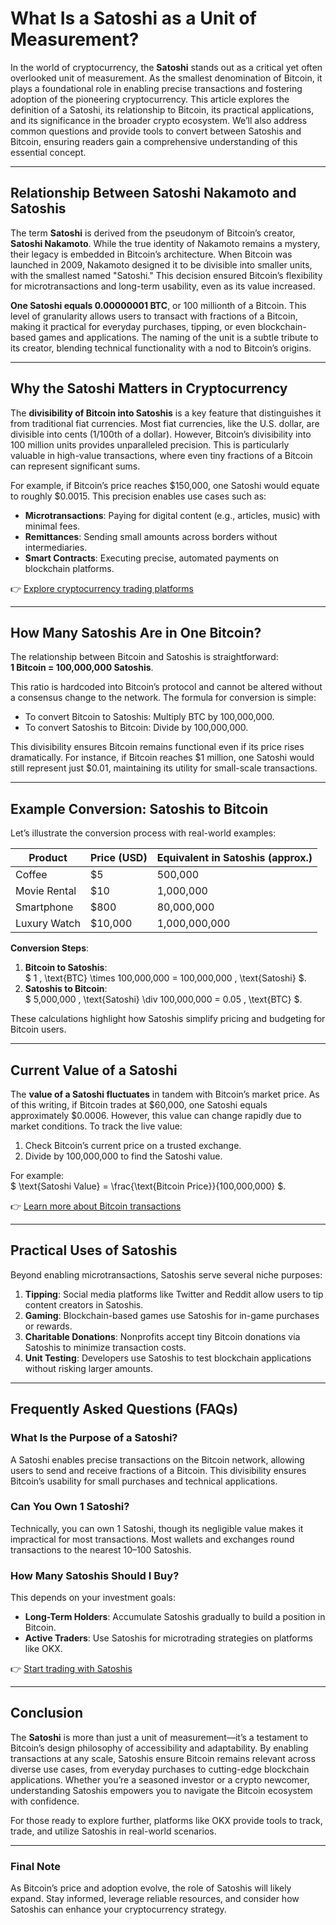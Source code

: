 # What Is a Satoshi as a Unit of Measurement?

In the world of cryptocurrency, the **Satoshi** stands out as a critical yet often overlooked unit of measurement. As the smallest denomination of Bitcoin, it plays a foundational role in enabling precise transactions and fostering adoption of the pioneering cryptocurrency. This article explores the definition of a Satoshi, its relationship to Bitcoin, its practical applications, and its significance in the broader crypto ecosystem. We’ll also address common questions and provide tools to convert between Satoshis and Bitcoin, ensuring readers gain a comprehensive understanding of this essential concept.

---

## Relationship Between Satoshi Nakamoto and Satoshis

The term **Satoshi** is derived from the pseudonym of Bitcoin’s creator, **Satoshi Nakamoto**. While the true identity of Nakamoto remains a mystery, their legacy is embedded in Bitcoin’s architecture. When Bitcoin was launched in 2009, Nakamoto designed it to be divisible into smaller units, with the smallest named "Satoshi." This decision ensured Bitcoin’s flexibility for microtransactions and long-term usability, even as its value increased.

**One Satoshi equals 0.00000001 BTC**, or 100 millionth of a Bitcoin. This level of granularity allows users to transact with fractions of a Bitcoin, making it practical for everyday purchases, tipping, or even blockchain-based games and applications. The naming of the unit is a subtle tribute to its creator, blending technical functionality with a nod to Bitcoin’s origins.

---

## Why the Satoshi Matters in Cryptocurrency

The **divisibility of Bitcoin into Satoshis** is a key feature that distinguishes it from traditional fiat currencies. Most fiat currencies, like the U.S. dollar, are divisible into cents (1/100th of a dollar). However, Bitcoin’s divisibility into 100 million units provides unparalleled precision. This is particularly valuable in high-value transactions, where even tiny fractions of a Bitcoin can represent significant sums.

For example, if Bitcoin’s price reaches $150,000, one Satoshi would equate to roughly $0.0015. This precision enables use cases such as:

- **Microtransactions**: Paying for digital content (e.g., articles, music) with minimal fees.
- **Remittances**: Sending small amounts across borders without intermediaries.
- **Smart Contracts**: Executing precise, automated payments on blockchain platforms.

👉 [Explore cryptocurrency trading platforms](https://bit.ly/okx-bonus)

---

## How Many Satoshis Are in One Bitcoin?

The relationship between Bitcoin and Satoshis is straightforward:  
**1 Bitcoin = 100,000,000 Satoshis**.  

This ratio is hardcoded into Bitcoin’s protocol and cannot be altered without a consensus change to the network. The formula for conversion is simple:  
- To convert Bitcoin to Satoshis: Multiply BTC by 100,000,000.  
- To convert Satoshis to Bitcoin: Divide by 100,000,000.  

This divisibility ensures Bitcoin remains functional even if its price rises dramatically. For instance, if Bitcoin reaches $1 million, one Satoshi would still represent just $0.01, maintaining its utility for small-scale transactions.

---

## Example Conversion: Satoshis to Bitcoin

Let’s illustrate the conversion process with real-world examples:

| **Product**       | **Price (USD)** | **Equivalent in Satoshis (approx.)** |
|-------------------|-----------------|--------------------------------------|
| Coffee            | $5              | 500,000                              |
| Movie Rental      | $10             | 1,000,000                            |
| Smartphone        | $800            | 80,000,000                           |
| Luxury Watch      | $10,000         | 1,000,000,000                        |

**Conversion Steps**:  
1. **Bitcoin to Satoshis**:  
   $ 1 \, \text{BTC} \times 100,000,000 = 100,000,000 \, \text{Satoshi} $.  
2. **Satoshis to Bitcoin**:  
   $ 5,000,000 \, \text{Satoshi} \div 100,000,000 = 0.05 \, \text{BTC} $.  

These calculations highlight how Satoshis simplify pricing and budgeting for Bitcoin users.

---

## Current Value of a Satoshi

The **value of a Satoshi fluctuates** in tandem with Bitcoin’s market price. As of this writing, if Bitcoin trades at $60,000, one Satoshi equals approximately $0.0006. However, this value can change rapidly due to market conditions. To track the live value:  

1. Check Bitcoin’s current price on a trusted exchange.  
2. Divide by 100,000,000 to find the Satoshi value.  

For example:  
$ \text{Satoshi Value} = \frac{\text{Bitcoin Price}}{100,000,000} $.  

👉 [Learn more about Bitcoin transactions](https://bit.ly/okx-bonus)

---

## Practical Uses of Satoshis

Beyond enabling microtransactions, Satoshis serve several niche purposes:  

1. **Tipping**: Social media platforms like Twitter and Reddit allow users to tip content creators in Satoshis.  
2. **Gaming**: Blockchain-based games use Satoshis for in-game purchases or rewards.  
3. **Charitable Donations**: Nonprofits accept tiny Bitcoin donations via Satoshis to minimize transaction costs.  
4. **Unit Testing**: Developers use Satoshis to test blockchain applications without risking larger amounts.  

---

## Frequently Asked Questions (FAQs)

### What Is the Purpose of a Satoshi?

A Satoshi enables precise transactions on the Bitcoin network, allowing users to send and receive fractions of a Bitcoin. This divisibility ensures Bitcoin’s usability for small purchases and technical applications.

### Can You Own 1 Satoshi?

Technically, you can own 1 Satoshi, though its negligible value makes it impractical for most transactions. Most wallets and exchanges round transactions to the nearest 10–100 Satoshis.

### How Many Satoshis Should I Buy?

This depends on your investment goals:  
- **Long-Term Holders**: Accumulate Satoshis gradually to build a position in Bitcoin.  
- **Active Traders**: Use Satoshis for microtrading strategies on platforms like OKX.  

👉 [Start trading with Satoshis](https://bit.ly/okx-bonus)

---

## Conclusion

The **Satoshi** is more than just a unit of measurement—it’s a testament to Bitcoin’s design philosophy of accessibility and adaptability. By enabling transactions at any scale, Satoshis ensure Bitcoin remains relevant across diverse use cases, from everyday purchases to cutting-edge blockchain applications. Whether you’re a seasoned investor or a crypto newcomer, understanding Satoshis empowers you to navigate the Bitcoin ecosystem with confidence.  

For those ready to explore further, platforms like OKX provide tools to track, trade, and utilize Satoshis in real-world scenarios.  

--- 

### Final Note  
As Bitcoin’s price and adoption evolve, the role of Satoshis will likely expand. Stay informed, leverage reliable resources, and consider how Satoshis can enhance your cryptocurrency strategy.